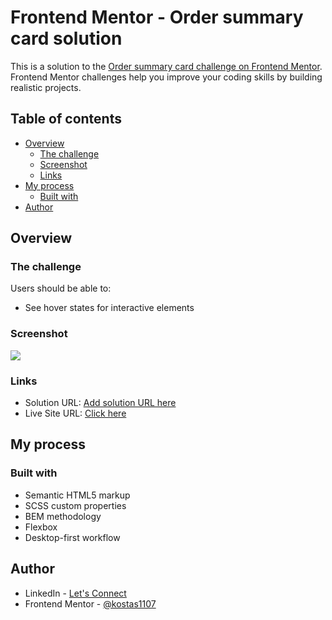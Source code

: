 # Frontend Mentor - Order summary card solution

This is a solution to the [Order summary card challenge on Frontend Mentor](https://www.frontendmentor.io/challenges/order-summary-component-QlPmajDUj). Frontend Mentor challenges help you improve your coding skills by building realistic projects. 

## Table of contents

- [Overview](#overview)
  - [The challenge](#the-challenge)
  - [Screenshot](#screenshot)
  - [Links](#links)
- [My process](#my-process)
  - [Built with](#built-with)
- [Author](#author)

## Overview

### The challenge

Users should be able to:

- See hover states for interactive elements

### Screenshot

![](/Users/kostas/Desktop/frontend-mentor/HTML-CSS/order-summary-component/design/my-solution.png)

### Links

- Solution URL: [Add solution URL here](https://your-solution-url.com)
- Live Site URL: [Click here](https://kostas1107.github.io/order-summary-component/)

## My process

### Built with

- Semantic HTML5 markup
- SCSS custom properties
- BEM methodology
- Flexbox
- Desktop-first workflow

## Author

- LinkedIn - [Let's Connect](https://www.linkedin.com/in/kostas-sudzius/)
- Frontend Mentor - [@kostas1107](https://www.frontendmentor.io/profile/kostas1107)

